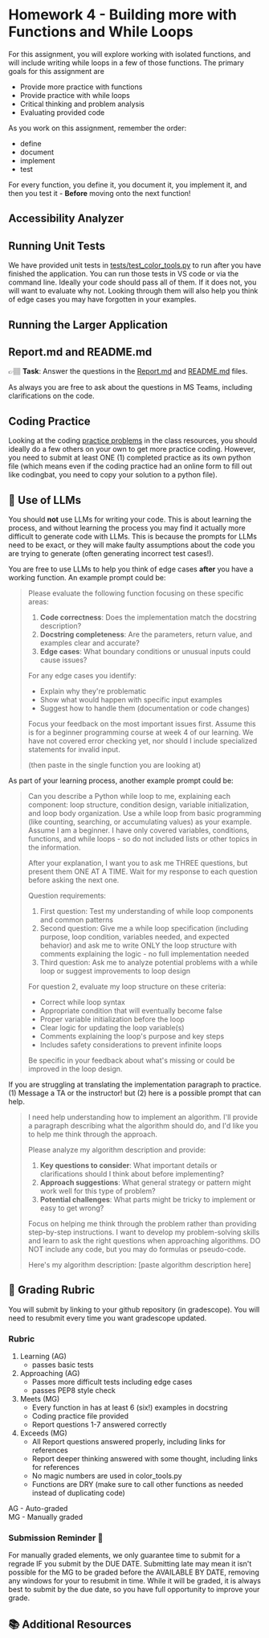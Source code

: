 # Homework 4 - Building more with Functions and While Loops

For this assignment, you will explore working with isolated functions, and will include writing while loops in a few of those functions.  The primary goals for this assignment are

* Provide more practice with functions
* Provide practice with while loops
* Critical thinking and problem analysis
* Evaluating provided code 



As you work on this assignment, remember the order:

* define
* document
* implement
* test

For every function, you define it, you document it, you implement it, and then you test it - **Before** moving onto the next function!

## Accessibility Analyzer


## Running Unit Tests
We have provided unit tests in [tests/test_color_tools.py](../tests/test_color_tools.py) to run after you have finished the application. You can run those tests in VS code or via the command line. Ideally your code should pass all of them. If it does not, you will want to evaluate why not. Looking through them will also help you think of edge cases you may have forgotten in your examples. 

## Running the Larger Application



## Report.md and README.md

👉🏽 **Task**: Answer the questions in the [Report.md](../Report.md) and [README.md](../README.md) files. 


As always you are free to ask about the questions in MS Teams, including clarifications on the code. 

## Coding Practice
Looking at the coding [practice problems](https://github.com/CS5001-khoury/Resources/blob/main/PracticeProblems.md) in the class resources, you should ideally do a few
others on your own to get more practice coding.  However, you need to submit at least ONE (1) 
completed practice as its own python file (which means even if the coding practice had an online
form to fill out like codingbat, you need to copy your solution to a python file). 

## 🤖 Use of LLMs
You should **not** use LLMs for writing your code. This is about learning the process, and without learning the process you may find it actually more difficult to generate code with LLMs. This is because the prompts for LLMs need to be exact, or they will make faulty assumptions about the code you are trying to generate (often generating incorrect test cases!). 

You are free to use LLMs to help you think of edge cases  **after** you have a working function. An example prompt could be:

> Please evaluate the following function focusing on these specific areas:
>
> 1. **Code correctness**: Does the implementation match the docstring description?
> 2. **Docstring completeness**: Are the parameters, return value, and examples clear and accurate?
> 3. **Edge cases**: What boundary conditions or unusual inputs could cause issues?
>
> For any edge cases you identify:
> - Explain why they're problematic
> - Show what would happen with specific input examples
> - Suggest how to handle them (documentation or code changes)
>
> Focus your feedback on the most important issues first. Assume this is for a beginner programming course at week 4 of our learning. We have not covered error checking yet, 
> nor should I include specialized statements for invalid input.
>
> (then paste in the single function you are looking at)

As part of your learning process, another example prompt could be:

> Can you describe a Python while loop to me, explaining each component: loop structure, condition design, variable initialization, and loop body organization. Use a while loop from basic programming (like counting, searching, or accumulating values) as your example. Assume I am a beginner. I have only covered variables, conditions, functions, and while loops - so do not included lists or other topics in the information.
>
> After your explanation, I want you to ask me THREE questions, but present them ONE AT A TIME. Wait for my response to each question before asking the next one.
> 
> Question requirements:
> 1. First question: Test my understanding of while loop components and common patterns
> 2. Second question: Give me a while loop specification (including purpose, loop condition, variables needed, and expected behavior) and ask me to write ONLY the loop structure with comments explaining the logic - no full implementation needed
> 3. Third question: Ask me to analyze potential problems with a while loop or suggest improvements to loop design
> 
> For question 2, evaluate my loop structure on these criteria:
> - Correct while loop syntax
> - Appropriate condition that will eventually become false
> - Proper variable initialization before the loop
> - Clear logic for updating the loop variable(s)
> - Comments explaining the loop's purpose and key steps
> - Includes safety considerations to prevent infinite loops
> 
> Be specific in your feedback about what's missing or could be improved in the loop design.

If you are struggling at translating the implementation paragraph to practice. (1) Message a TA or the instructor! but (2) here is a possible prompt that can help.

> I need help understanding how to implement an algorithm. I'll provide a paragraph describing what the algorithm should do, and I'd like you to help me think through the approach.
>
> Please analyze my algorithm description and provide:
>
> 1. **Key questions to consider**: What important details or clarifications should I think about before implementing?
> 2. **Approach suggestions**: What general strategy or pattern might work well for this type of problem?
> 3. **Potential challenges**: What parts might be tricky to implement or easy to get wrong?
>
> Focus on helping me think through the problem rather than providing step-by-step instructions. I want to develop my problem-solving skills and learn to ask the right questions when approaching algorithms. DO NOT include any code, but you may do formulas or pseudo-code.
>
> Here's my algorithm description:
> [paste algorithm description here]

## 📝 Grading Rubric

You will submit by linking to your github repository (in gradescope). You will need
to resubmit every time you want gradescope updated. 

### Rubric

1. Learning (AG)
   * passes basic tests
2. Approaching  (AG)
   * Passes more difficult tests including edge cases
   * passes PEP8 style check
3. Meets  (MG)
   * Every function in has at least 6 (six!) examples in docstring
   * Coding practice file provided
   * Report questions 1-7 answered correctly
4. Exceeds  (MG)
   * All Report questions answered properly, including links for references
   * Report deeper thinking answered with some thought, including links for references
   * No magic numbers are used in color_tools.py
   * Functions are DRY (make sure to call other functions as needed instead of duplicating code)


AG - Auto-graded  
MG - Manually graded



### Submission Reminder 🚨
For manually graded elements, we only guarantee time to submit for a regrade IF you submit by the DUE DATE. Submitting late may mean it isn't possible for the MG to be graded before the AVAILABLE BY DATE, removing any windows for your to resubmit in time. While it will be graded, it is always best to submit by the due date, so you have full opportunity to improve your grade.

## 📚 Additional Resources

